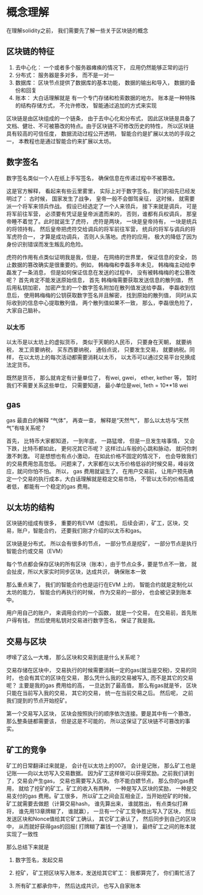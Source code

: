 # 概念理解

在理解solidity之前， 我们需要先了解一些关于区块链的概念

## 区块链的特征
1. 去中心化： 一个或者多个服务器瘫痪的情况下， 应用仍然能够正常的运行
2. 分布式： 服务器是多对多， 而不是一对一
3. 数据库： 区块节点提供了数据库的基本功能， 数据的输出和导入， 数据的备份和回复
4. 账本： 大白话理解就是 有一个专门存储和检索数据的地方。 账本是一种特殊的结构存储方式， 不允许修改， 智能通过追加的方式来实现

区块链是由区块组成的一个链条， 由于去中心化和分布式， 因此区块链是具备了文档、健壮、不可被篡改的特点。由于区块链不可修改历史的特性， 所以区块链具有较高的可信任度， 数据流动过程公开透明， 智能合约是扩展以太坊的手段之一， 本教程也是通过智能合约来扩展以太坊。

## 数字签名
数字签名类似一个人在纸上手写签名， 确保信息在传递过程中不被篡改。

这是官方解释， 看起来有些云里雾里， 实际上对于数字签名，我们的祖先已经发明过了： 古时候， 国家发生了战争， 皇帝一般不会御驾亲征， 这时候， 就需要派一个将军来领兵作战。 假设已经选定了一个人来领兵， 接下来就是调兵， 可是将军前往军营， 必须要有凭证是皇帝派遣而来的， 否则，谁都有兵权调兵， 那皇帝睡不着觉了。此时就诞生了虎符， 虎符是两块， 一块是皇帝持有， 一块是统兵的将领持有。 然后皇帝把虎符交给调兵的将军前往军营， 统兵的将军与调兵的将军虎符合一， 才算是成功调兵， 否则人头落地。虎符的应用， 极大的降低了因为身份识别错误而发生叛乱的危险。

虎符的作用有点类似证明我是我，但是， 在网络的世界里， 保证信息的安全， 防止数据的篡改确实是很重要的。例如， 韩梅梅和李磊多年未见， 韩梅梅主动给李磊发了一条消息， 但是如何保证信息在发送的过程中， 没有被韩梅梅的老公篡改呢？ 首先肯定不能发送原始信息， 首先 韩梅梅需要获取发送信息的散列值， 然后用私钥加密， 加密产生的一个数字签名附加在散列值发送给李磊， 李磊收到信息后， 使用韩梅梅的公钥获取数字签名并且解密， 找到原始的散列值， 同时从实际收到的信息中心提取散列值， 两个散列值如果不一致， 那么，李磊很危险了， 大家自己脑补。

### 以太币

以太币是以太坊上的虚拟货币， 类似于天朝的人民币， 只要身在天朝， 就要纳税， 发工资要纳税， 买东西要纳税， 通俗点说， 只要发生交易， 就要纳税。同样， 在以太坊上的每次活动都需要消耗以太币， 以太币可以通过交易平台兑换成法定货币。

既然是货币， 那么就肯定有计量单位了， 有wei, gwei， ether, kether 等， 暂时我们不需要关系这些单位， 只需要知道， 最小单位是wei,  1eth = 10**18 wei

## gas

gas 最直白的解释 “气体”， 再查一查， 解释是“天然气”， 那么以太坊与“天然气”有啥关系呢？

首先， 比特币大家都知道， 一到年底， 一路猛增， 但是一旦发生啥事情， 又会下跌，比特币都如此， 更何况其它币呢？ 这样过山车般的心跳和脉动， 就问你刺激不刺激。 可是想想也有点小激动， 在如此价格不固定的情况下， 也会导致我们的交易费用忽高忽低。 问题来了，大家都在以太币价格低谷的时候交易，峰谷效应，就问你怕不怕。 所以， gas 费用就诞生了， 在用户交易前， 让用户预先确定一个交易的执行成本，大白话理解就是稳定交易市场， 不管以太币的价格高或者低， 都能有一个稳定的gas 费用。

## 以太坊的结构

区块链的组成有很多， 重要的有EVM（虚拟机， 后续会讲），矿工，区块，交易，账户，智能合约， 还要我们刚才介绍的以太币和gas。

区块链是分布式， 所以会有很多的节点， 一部分节点是挖矿， 一部分节点是执行智能合约或交易（EVM）

每个节点都会保存区块的所有区块（账本），由于节点众多，要是节点不一致， 就会扯皮，所以大家实时同步区块，达成共识， 确保账本一致

那么重点来了， 我们的智能合约也是运行在EVM 上的， 智能合约就是定制化以太坊的能力， 智能合约再执行的时候， 作为交易的一部分， 也会被记录到账本中。

用户用自己的账户， 来调用合约的一个函数， 就是一个交易， 在交易前，首先账户得有钱， 然后使用私钥对交易进行数字签名， 保证了我是我。

## 交易与区块

啰嗦了这么一大堆， 那么区块和交易到底是什么关系呢？

交易存储在区块中， 交易执行的时候需要消耗一定的gas(就当是交税)，交易的同时， 也会有其它的区块在交易， 那么凭什么我的交易被写入, 而不是其它的交易呢？ 主要是我的gas 费用给的高， 一旦达到了最高值， 那么有gas就是爷， 区块只能在当前写入我的交易， 其它的交易， 统一在当前交易之后。 然后呢， 之前我们提到的节点开始挖矿。

第一个交易写入区块， 区块会按照执行的顺序依次连接。要是其中有一个篡改， 那么整条链都需要该， 但是这是不可能的， 所以这保证了区块链不可篡改的事实。

## 矿工的竞争

矿工的日常翻译过来就是， 会计在以太坊上的007。 会计是记账， 那么矿工也是记账——向以太坊写入交易数据。 因为矿工这样做可以获得奖励。之前我们讲到了，交易会产生gas， 交易也需要写入区块。 你不能白嫖节点， 那么你的gas费用， 就给了挖矿的矿工。矿工的收入有两种， 一种是写入区块的奖励， 一种是交易支付的gas 费用。矿工很多， 所以矿工之间会互相金正，当开始挖矿的时候，矿工就需要去做题（计算交易hash， 谁先算出来， 谁就胜出， 有点类似打麻将， 谁先用13章牌糊了， 谁就赢）， 一旦有一个矿工竞争胜出写入了区块， 然后发送区块和Nonce值给其它矿工确认， 其它矿工承认了， 然后同步到自己的区块中， 从而就好获得gas的回报( 打牌糊了赢钱一个道理 )， 最终矿工之间的账本就实现了一致性

那么总结下来就是

1. 数字签名，发起交易

2. 挖矿， 矿工把区块写入账本，发送给其它旷工： 我都算完了， 你们甭忙活了

3.  所有矿工都承你牛， 然后达成共识， 也写入自家账本

   



